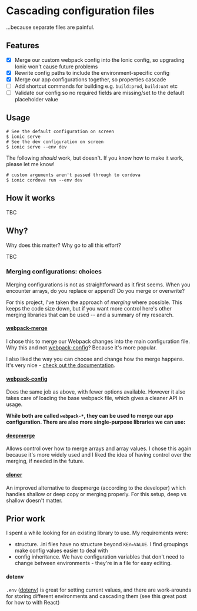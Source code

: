 # Cascading configuration files

...because separate files are painful.

## Features
- [x] Merge our custom webpack config into the Ionic config, so upgrading Ionic won't cause future problems
- [x] Rewrite config paths to include the environment-specific config
- [x] Merge our app configurations together, so properties cascade
- [ ] Add shortcut commands for building e.g. `build:prod`, `build:uat` etc
- [ ] Validate our config so no required fields are missing/set to the default placeholder value

## Usage
```
# See the default configuration on screen
$ ionic serve
# See the dev configuration on screen
$ ionic serve --env dev
```

The following _should_ work, but doesn't. If you know how to make it work, please let me know!
```
# custom arguments aren't passed through to cordova
$ ionic cordova run --env dev
```

## How it works
TBC

## Why?
Why does this matter? Why go to all this effort?

TBC

### Merging configurations: choices
Merging configurations is not as straightforward as it first seems. When you encounter arrays, do you replace or append? Do you merge or overwrite?

For this project, I've taken the approach of *merging* where possible. This keeps the code size down, but if you want more control here's other merging libraries that can be used -- and a summary of my research.

#### [webpack-merge](https://github.com/survivejs/webpack-merge/)

I chose this to merge our Webpack changes into the main configuration file. Why this and not [webpack-config](https://github.com/Fitbit/webpack-config)? Because it's more popular.

I also liked the way you can choose and change how the merge happens. It's very nice - [check out the documentation](https://github.com/survivejs/webpack-merge#webpack-merge---merge-designed-for-webpack).

#### [webpack-config](https://github.com/Fitbit/webpack-config)

Does the same job as above, with fewer options available. However it also takes care of loading the base webpack file, which gives a cleaner API in usage.

**While both are called `webpack-*`, they can be used to merge our app configuration. There are also more single-purpose libraries we can use:**

#### [deepmerge](https://github.com/KyleAMathews/deepmerge)

Allows control over how to merge arrays and array values. I chose this again because it's more widely used and I liked the idea of having control over the merging, if needed in the future.

#### [cloner](https://github.com/WebReflection/cloner)

An improved alternative to deepmerge (according to the developer) which handles shallow or deep copy or merging properly. For this setup, deep vs shallow doesn't matter.

## Prior work

I spent a while looking for an existing library to use. My requirements were:

  * structure. .ini files have no structure beyond `KEY=VALUE`. I find groupings make config values easier to deal with
  * config inheritance. We have configuration variables that don't need to change between environments - they're in a file for easy editing.

#### dotenv
  
`.env` ([dotenv]()) is great for setting current values, and there are work-arounds for storing different environments and cascading them (see this great post for how to with React)
